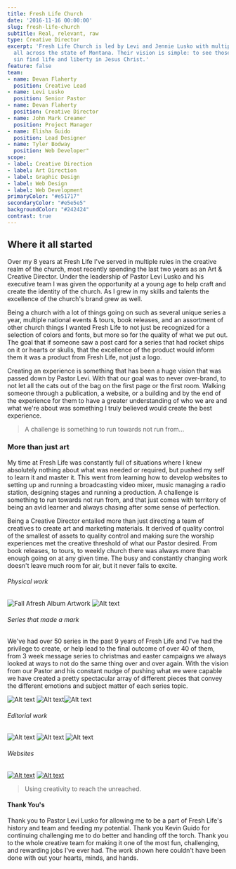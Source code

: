 ```yaml
---
title: Fresh Life Church
date: '2016-11-16 00:00:00'
slug: fresh-life-church
subtitle: Real, relevant, raw
type: Creative Director
excerpt: 'Fresh Life Church is led by Levi and Jennie Lusko with multiple campuses
  all across the state of Montana. Their vision is simple: to see those stranded in
  sin find life and liberty in Jesus Christ.'
feature: false
team:
- name: Devan Flaherty
  position: Creative Lead
- name: Levi Lusko
  position: Senior Pastor
- name: Devan Flaherty
  position: Creative Director
- name: John Mark Creamer
  position: Project Manager
- name: Elisha Guido
  position: Lead Designer
- name: Tyler Bodway
  position: Web Developer"
scope:
- label: Creative Direction
- label: Art Direction
- label: Graphic Design
- label: Web Design
- label: Web Development
primaryColor: "#e51717"
secondaryColor: "#e5e5e5"
backgroundColor: "#242424"
contrast: true
---
```

## Where it all started

Over my 8 years at Fresh Life I've served in multiple rules in the creative realm of the church, most recently spending the last two years as an Art & Creative Director. Under the leadership of Pastor Levi Lusko and his executive team I was given the opportunity at a young age to help craft and create the identity of the church. As I grew in my skills and talents the excellence of the church's brand grew as well.

Being a church with a lot of things going on such as several unique series a year, multiple national events & tours, book releases, and an assortment of other church things I wanted Fresh Life to not just be recognized for a selection of colors and fonts, but more so for the quality of what we put out. The goal that if someone saw a post card for a series that had rocket ships on it or hearts or skulls, that the excellence of the product would inform them it was a product from Fresh Life, not just a logo.

Creating an experience is something that has been a huge vision that was passed down by Pastor Levi. With that our goal was to never over-brand, to not let all the cats out of the bag on the first page or the first room. Walking someone through a publication, a website, or a building and by the end of the experience for them to have a greater understanding of who we are and what we're about was something I truly believed would create the best experience.

> A challenge is something to run towards not run from...

### More than just art

My time at Fresh Life was constantly full of situations where I knew absolutely nothing about what was needed or required, but pushed my self to learn it and master it. This went from learning how to develop websites to setting up and running a broadcasting video mixer, music managing a radio station, designing stages and running a production. A challenge is something to run towards not run from, and that just comes with territory of being an avid learner and always chasing after some sense of perfection.

Being a Creative Director entailed more than just directing a team of creatives to create art and marketing materials. It derived of quality control of the smallest of assets to quality control and making sure the worship experiences met the creative threshold of what our Pastor desired. From book releases, to tours, to weekly church there was always more than enough going on at any given time. The busy and constantly changing work doesn't leave much room for air, but it never fails to excite.

###### Physical work

![Fall Afresh Album Artwork](http://media.saltagency.co/projects/fresh-life-church/images/cd-phys.jpg) ![Alt text](http://media.saltagency.co/projects/fresh-life-church/images/shirt-phys.jpg)

###### Series that made a mark

We've had over 50 series in the past 9 years of Fresh Life and I've had the privilege to create, or help lead to the final outcome of over 40 of them, from 3 week message series to christmas and easter campaigns we always looked at ways to not do the same thing over and over again. With the vision from our Pastor and his constant nudge of pushing what we were capable we have created a pretty spectacular array of different pieces that convey the different emotions and subject matter of each series topic.

![Alt text](http://media.saltagency.co/projects/fresh-life-church/images/six-series.jpg) ![Alt text](http://media.saltagency.co/projects/fresh-life-church/images/acb-series.jpg)![Alt text](http://media.saltagency.co/projects/fresh-life-church/images/gfg-series.jpg)

###### Editorial work

![Alt text](http://media.saltagency.co/projects/fresh-life-church/images/page1.jpg) ![Alt text](http://media.saltagency.co/projects/fresh-life-church/images/page2.jpg) ![Alt text](http://media.saltagency.co/projects/fresh-life-church/images/page3.jpg)

###### Websites

[](http://o2experience.com/)

[](http://o2experience.com/)

[](http://o2experience.com/)

[<img src="http://media.saltagency.co/projects/fresh-life-church/images/o2-site.png" alt="Alt text">](http://o2experience.com/) [<img src="http://media.saltagency.co/projects/fresh-life-church/images/flc-site.png" alt="Alt text">](http://freshlifechurch.com/)

> Using creativity to reach the unreached.

#### Thank You's

Thank you to Pastor Levi Lusko for allowing me to be a part of Fresh Life's history and team and feeding my potential. Thank you Kevin Guido for continuing challenging me to do better and handing off the torch. Thank you to the whole creative team for making it one of the most fun, challenging, and rewarding jobs I've ever had. The work shown here couldn't have been done with out your hearts, minds, and hands.
